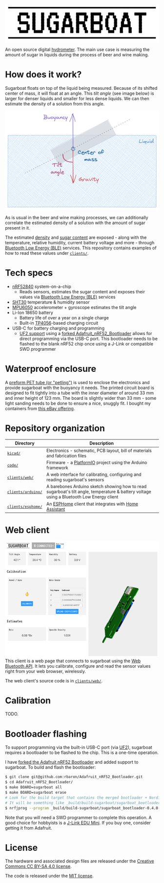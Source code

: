 <p align="center" style="background-color: white; padding: 10px">
	<img alt="sugarboat logo" src="./kicad/sugarboat/lib/sugarboat.png" width=512>
<p>

An open source digital [hydrometer](https://en.wikipedia.org/wiki/Hydrometer). The main use case is measuring the amount of sugar in liquids during the process of beer and wine making.

# How does it work?
Sugarboat floats on top of the liquid being measured. Because of its shifted center of mass, it will float at an angle. This *tilt angle* (see image below) is larger for denser liquids and smaller for less dense liquids. We can then estimate the density of a solution from this angle.

<p align="center">
	<img alt="sugarboat logo" src="./assets/docs/working-principle.png">
<p>

As is usual in the beer and wine making processes, we can additionally correlate the estimated density of a solution with the amount of sugar present in it.

The estimated [density](https://en.wikipedia.org/wiki/Relative_density) and [sugar content](https://en.wikipedia.org/wiki/Brix) are exposed - along with the temperature, relative humidity, current battery voltage and more - through [Bluetooth Low Energy (BLE)](https://en.wikipedia.org/wiki/Bluetooth_Low_Energy) services. This repository contains examples of how to read these values under [`clients/`](./clients).

# Tech specs
* [nRF52840](https://www.nordicsemi.com/Products/nRF52840) system-on-a-chip
  * Reads sensors, estimates the sugar content and exposes their values via [Bluetooth Low Energy (BLE)](https://en.wikipedia.org/wiki/Bluetooth_Low_Energy) services
* [SHT30](https://www.mouser.com/datasheet/2/682/Sensirion_Humidity_Sensors_SHT3x_Datasheet_digital-971521.pdf) temperature & humidity sensor
* [MPU6050](https://invensense.tdk.com/products/motion-tracking/6-axis/mpu-6050/) accelerometer + gyroscope estimates the tilt angle
* Li-Ion 18650 battery
  * Battery life of over a year on a single charge
  * Built-in [TP4056](http://www.tp4056.com/d/tp4056.pdf)-based charging circuit
* USB-C for battery charging and programming
  * [UF2 support](https://learn.adafruit.com/adafruit-feather-m0-express-designed-for-circuit-python-circuitpython/uf2-bootloader-details) using a [forked Adafruit_nRF52_Bootloader](https://github.com/rbaron/Adafruit_nRF52_Bootloader) allows for direct programming via the USB-C port. This bootloader needs to be flashed to the blank nRF52 chip once using a J-Link or compatible SWD programmer

# Waterproof enclosure
A [preform PET tube (or "petling")](https://en.wikipedia.org/wiki/Polyethylene_terephthalate#Bottle_processing_equipment) is used to enclose the electronics and provide sugarboat with the buoyancy it needs. The printed circuit board is designed to fit tightly into a tube with the inner diameter of around 33 mm and inner height of 123 mm. The board is slightly wider than 33 mm - some light sanding needs to be done to ensure a nice, snuggly fit. I bought my containers from [this eBay offering](https://www.ebay.com/itm/132379354446).

# Repository organization
| Directory                              | Description                                                                                                                              |
|----------------------------------------|------------------------------------------------------------------------------------------------------------------------------------------|
| [`kicad/`](./kicad)                    | Electronics - schematic, PCB layout, bill of materials and fabrication files                                                             |
| [`code/`](./code)                      | Firmware - a [PlatformIO](https://platformio.org/) project using the Arduino framework                                                     |
| [`clients/web/`](./clients/web)         | A web interface for calibrating, configuring and reading sugarboat's sensors                                                             |
| [`clients/arduino/`](./clients/arduino) | A barebones Arduino sketch showing how to read sugarboat's tilt angle, temperature & battery voltage using a Bluetooth Low Energy client |
| [`clients/esphome/`](./clients/esphome) | An [ESPHome](https://esphome.io/) client that integrates with [Home Assistant](https://www.home-assistant.io/) |

# Web client
![web client screenshot](./assets/docs/web-client.png)
This client is a web page that connects to sugarboat using the [Web Bluetooth API](https://developer.mozilla.org/en-US/docs/Web/API/Web_Bluetooth_API). It lets you calibrate, configure and read the sensor values right from your web browser, wirelessly.

The web client's source code is in [`clients/web/`](./clients/web).

# Calibration
TODO.

# Bootloader flashing
To support programming via the built-in USB-C port (via [UF2](https://github.com/microsoft/uf2)), sugarboat requires a bootloader to be flashed to the chip. This is a one-time operation.

I have [forked the Adafruit nRF52 Bootloader](https://github.com/rbaron/Adafruit_nRF52_Bootloader) and added support to sugarboat. To build and flash the bootloader:

```bash
$ git clone git@github.com:rbaron/Adafruit_nRF52_Bootloader.git
$ cd Adafruit_nRF52_Bootloader/
$ make BOARD=sugarboat all
$ make BOARD=sugarboat erase
# Look for the build target that contains the merged bootloader + Nordic's SoftDevice and flash it.
# It will be something like _build/build-sugarboat/sugarboat_bootloader-X.X.X-XXX-XXXXXXXXX_s140_6.1.1.hex:
$ nrfjprog --program _build/build-sugarboat/sugarboat_bootloader-0.4.0-149-g5ffac2e_s140_6.1.1.hex -f nrf52 --reset
```

Note that you will need a SWD programmer to complete this operation. A good choice for hobbyists is a [J-Link EDU Mini](https://www.adafruit.com/product/3571). If you buy one, consider getting it from Adafruit.

# License
The hardware and associated design files are released under the [Creative Commons CC BY-SA 4.0 license](https://creativecommons.org/licenses/by-sa/4.0/).

The code is released under the [MIT license](https://opensource.org/licenses/MIT).